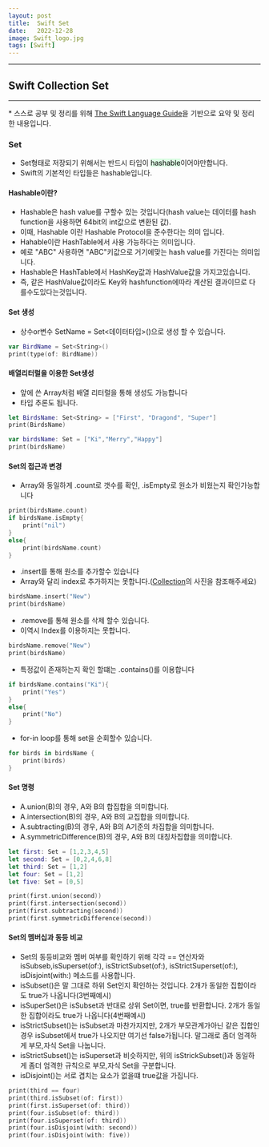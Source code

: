 ```yaml
---
layout: post
title:  Swift Set
date:   2022-12-28
image: Swift_logo.jpg
tags: [Swift]
---
```


---
## Swift Collection Set
---
\* 스스로 공부 및 정리를 위해 [The Swift Language Guide](https://jusung.gitbook.io/the-swift-language-guide/)을 기반으로 요약 및 정리 한 내용입니다. 

### Set
   - Set형태로 저장되기 위해서는 반드시 타입이 <mark style='background-color: #dcffe4'>hashable</mark>이어야만합니다. 
   - Swift의 기본적인 타입들은 hashable입니다.
#### Hashable이란?
   - Hashable은 hash value를 구할수 있는 것입니다(hash value는 데이터를 hash function을 사용하면 64bit의 int값으로 변환된 값).
   - 이때, Hashable 이란 Hashable Protocol을 준수한다는 의미 입니다.
   - Hahable이란 HashTable에서 사용 가능하다는 의미입니다.
   - 예로 "ABC" 사용하면 "ABC"키값으로 거기에맞는 hash value를 가진다는 의미입니다.
   - Hashable은 HashTable에서 HashKey값과 HashValue값을 가지고있습니다.
   - 즉, 같은 HashValue값이라도 Key와 hashfunction에따라 계산된 결과이므로 다를수도있다는것입니다. 

#### Set 생성
   - 상수or변수 SetName = Set<데이터타입>()으로 생성 할 수 있습니다.

```swift
var BirdName = Set<String>()
print(type(of: BirdName))
```

#### 배열리터럴을 이용한 Set생성
   - 앞에 쓴 Array처럼 배열 리터럴을 통해 생성도 가능합니다
   - 타입 추론도 됩니다.

```swift
let BirdsName: Set<String> = ["First", "Dragond", "Super"]
print(BirdsName)

var birdsName: Set = ["Ki","Merry","Happy"]
print(birdsName)
```

#### Set의 접근과 변경
   - Array와 동일하게 .count로 갯수를 확인, .isEmpty로 원소가 비웠는지 확인가능합니다

```swift
print(birdsName.count)
if birdsName.isEmpty{
    print("nil")
}
else{
    print(birdsName.count)
}
```

   - .insert를 통해 원소를 추가할수 있습니다
   - Array와 달리 index로 추가하지는 못합니다.([Collection](https://noranfox.github.io/2Swift-Collection.html)의 사진을 참조해주세요)

```swift
birdsName.insert("New")
print(birdsName)

```

   - .remove를 통해 원소를 삭제 할수 있습니다.
   - 이역시 Index를 이용하지는 못합니다.

```swift
birdsName.remove("New")
print(birdsName)
```

   - 특정값이 존재하는지 확인 할떄는 .contains()를 이용합니다

```swift
if birdsName.contains("Ki"){
    print("Yes")
}
else{
    print("No")
}
```

   - for-in loop를 통해 set을 순회할수 있습니다.

```swift
for birds in birdsName {
    print(birds)
}
```

#### Set 명령
   - A.union(B)의 경우, A와 B의 합집합을 의미합니다.
   - A.intersection(B)의 경우, A와 B의 교집합을 의미합니다.
   - A.subtracting(B)의 경우, A와 B의 A기준의 차집합을 의미합니다.
   - A.symmetricDifference(B)의 경우, A와 B의 대칭차집합을 의미합니다.

```swift
let first: Set = [1,2,3,4,5]
let second: Set = [0,2,4,6,8]
let third: Set = [1,2]
let four: Set = [1,2]
let five: Set = [0,5]

print(first.union(second))
print(first.intersection(second))
print(first.subtracting(second))
print(first.symmetricDifference(second))
```

#### Set의 멤버십과 동등 비교
   - Set의 동등비교와 멤버 여부를 확인하기 위해 각각 == 연산자와 isSubseb,isSuperset(of:), isStrictSubset(of:), isStrictSuperset(of:), isDisjoint(with:) 메소드를 사용합니다.
   - isSubset()은 말 그대로 하위 Set인지 확인하는 것입니다. 2개가 동일한 집합이라도 true가 나옵니다(3번째예시)
   - isSuperSet()은 isSubset과 반대로 상위 Set이면, true를 반환합니다. 2개가 동일한 집합이라도 true가 나옵니다(4번째예시)
   - isStrictSubset()는 isSubset과 마찬가지지만, 2개가 부모관계가아닌 같은 집합인경우 isSubset에서 true가 나오지만 여기선 false가됩니다. 말그래로 좀더 엄격하게 부모,자식 Set을 나눕니다.
   - isStrictSubset()는 isSuperset과 비슷하지만, 위의 isStrickSubset()과 동일하게 좀더 엄격한 규칙으로 부모,자식 Set을 구분합니다.
   - isDisjoint()는 서로 겹치는 요소가 없을떄 true값을 가집니다.

```swift
print(third == four)
print(third.isSubset(of: first))
print(first.isSuperset(of: third))
print(four.isSubset(of: third))
print(four.isSuperset(of: third))
print(four.isDisjoint(with: second))
print(four.isDisjoint(with: five))
```